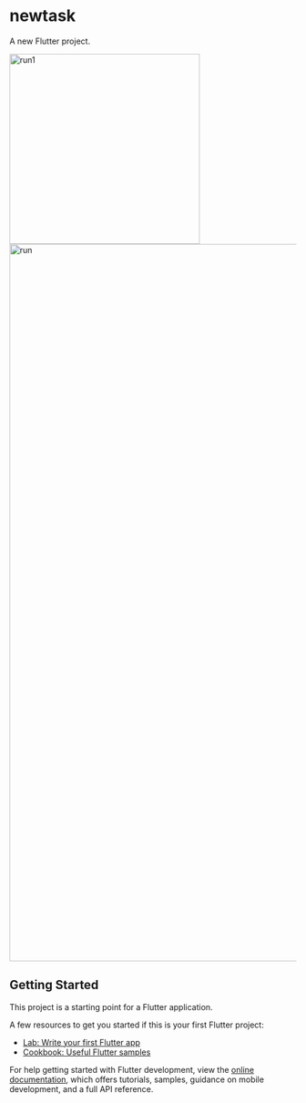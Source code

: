 # newtask

A new Flutter project.

<img width="334" alt="run1" src="https://github.com/Mohamed7Hossam/ICTHUB_Task3/assets/104375306/df0d8371-d234-46c6-8e9e-a5a6607b678e">
<img width="1260" alt="run" src="https://github.com/Mohamed7Hossam/ICTHUB_Task3/assets/104375306/06a24e44-dcd0-4cce-959c-7362498be446">

## Getting Started

This project is a starting point for a Flutter application.

A few resources to get you started if this is your first Flutter project:

- [Lab: Write your first Flutter app](https://docs.flutter.dev/get-started/codelab)
- [Cookbook: Useful Flutter samples](https://docs.flutter.dev/cookbook)

For help getting started with Flutter development, view the
[online documentation](https://docs.flutter.dev/), which offers tutorials,
samples, guidance on mobile development, and a full API reference.

